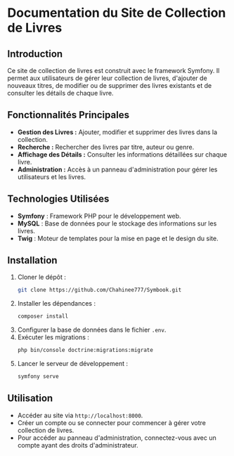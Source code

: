 # Documentation du Site de Collection de Livres

## Introduction
Ce site de collection de livres est construit avec le framework Symfony. Il permet aux utilisateurs de gérer leur collection de livres, d'ajouter de nouveaux titres, de modifier ou de supprimer des livres existants et de consulter les détails de chaque livre.

## Fonctionnalités Principales
- **Gestion des Livres :** Ajouter, modifier et supprimer des livres dans la collection.
- **Recherche :** Rechercher des livres par titre, auteur ou genre.
- **Affichage des Détails :** Consulter les informations détaillées sur chaque livre.
- **Administration :** Accès à un panneau d'administration pour gérer les utilisateurs et les livres.

## Technologies Utilisées
- **Symfony** : Framework PHP pour le développement web.
- **MySQL** : Base de données pour le stockage des informations sur les livres.
- **Twig** : Moteur de templates pour la mise en page et le design du site.

## Installation
1. Cloner le dépôt :
   ```bash
   git clone https://github.com/Chahinee777/Symbook.git
   ```
2. Installer les dépendances :
   ```bash
   composer install
   ```
3. Configurer la base de données dans le fichier `.env`.
4. Exécuter les migrations :
   ```bash
   php bin/console doctrine:migrations:migrate
   ```
5. Lancer le serveur de développement :
   ```bash
   symfony serve
   ```

## Utilisation
- Accéder au site via `http://localhost:8000`.
- Créer un compte ou se connecter pour commencer à gérer votre collection de livres.
- Pour accéder au panneau d'administration, connectez-vous avec un compte ayant des droits d'administrateur.
